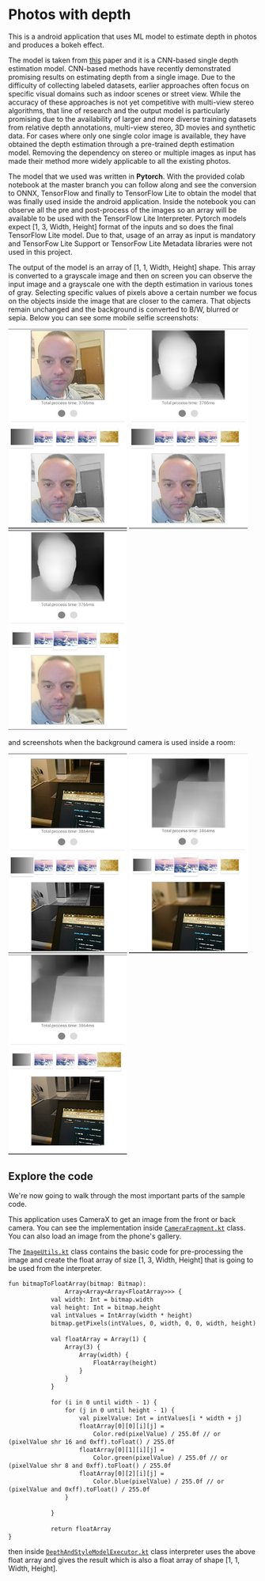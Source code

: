 # Photos with depth

This is a android application that uses ML model to estimate depth in photos and produces a bokeh effect.

The model is taken from [this](https://syncedreview.com/2020/04/13/ai-transforms-rgb-d-images-into-an-impressive-3d-format/) paper and it is a CNN-based single depth estimation model. CNN-based methods have recently demonstrated promising results on estimating depth from a single image. Due to the difficulty of collecting labeled datasets, earlier approaches often focus on specific visual domains such as indoor scenes or street view. While the accuracy of these approaches is not yet competitive with multi-view stereo algorithms, that line of research and the output model is particularly promising due to the availability of larger and more diverse training datasets from relative depth annotations, multi-view stereo, 3D movies and synthetic data. For cases where only one single color image is available, they have obtained the depth estimation through a pre-trained depth estimation model. Removing the dependency on stereo or multiple images as input has made their method more widely applicable to all the existing photos.

The model that we used was written in __Pytorch__. With the provided colab notebook at the master branch you can follow along and see the conversion to ONNX, TensorFlow and finally to TensorFlow Lite to obtain the model that was finally used inside the android application. Inside the notebook you can observe all the pre and post-process of the images so an array will be available to be used with the TensorFlow Lite Interpreter. Pytorch models expect [1, 3, Width, Height] format of the inputs and so does the final TensorFlow Lite model. Due to that, usage of an array as input is mandatory and TensorFow Lite Support or TensorFow Lite Metadata libraries were not used in this project.

The output of the model is an array of [1, 1, Width, Height] shape. This array is converted to a grayscale image and then on screen you can observe the input image and a grayscale one with the depth estimation in various tones of gray. Selecting specific values of pixels above a certain number we focus on the objects inside the image that are closer to the camera. That objects remain unchanged and the background is converted to B/W, blurred or sepia. Below you can see some mobile selfie screenshots:

<img src="images/george_1.jpg" width="240" height="404"> <img src="images/george_2.jpg" width="240" height="404"> <img src="images/george_3.jpg" width="240" height="404">

and screenshots when the background camera is used inside a room:

<img src="images/normal_3.jpg" width="240" height="404"> <img src="images/normal_2.jpg" width="240" height="404"> <img src="images/normal_1.jpg" width="240" height="404">

## Explore the code

We're now going to walk through the most important parts of the sample code.

This application uses CameraX to get an image from the front or back camera. You can see the implementation inside [`CameraFragment.kt`](https://github.com/farmaker47/photos_with_depth/blob/master/app/src/main/java/com/soloupis/sample/photos_with_depth/fragments/CameraFragment.kt) class. You can also load an image from the phone's gallery.

The [`ImageUtils.kt`](https://github.com/farmaker47/photos_with_depth/blob/master/app/src/main/java/com/soloupis/sample/photos_with_depth/utils/ImageUtils.kt) class contains the basic code for pre-processing the image and create the float array of size [1, 3, Width, Height] that is going to be used from the interpreter.

```
fun bitmapToFloatArray(bitmap: Bitmap):
                Array<Array<Array<FloatArray>>> {
            val width: Int = bitmap.width
            val height: Int = bitmap.height
            val intValues = IntArray(width * height)
            bitmap.getPixels(intValues, 0, width, 0, 0, width, height)

            val floatArray = Array(1) {
                Array(3) {
                    Array(width) {
                        FloatArray(height)
                    }
                }
            }

            for (i in 0 until width - 1) {
                for (j in 0 until height - 1) {
                    val pixelValue: Int = intValues[i * width + j]
                    floatArray[0][0][i][j] =
                        Color.red(pixelValue) / 255.0f // or  (pixelValue shr 16 and 0xff).toFloat() / 255.0f
                    floatArray[0][1][i][j] =
                        Color.green(pixelValue) / 255.0f // or (pixelValue shr 8 and 0xff).toFloat() / 255.0f
                    floatArray[0][2][i][j] =
                        Color.blue(pixelValue) / 255.0f // or (pixelValue and 0xff).toFloat() / 255.0f
                }

            }

            return floatArray
}
```

then inside [`DepthAndStyleModelExecutor.kt`](https://github.com/farmaker47/photos_with_depth/blob/master/app/src/main/java/com/soloupis/sample/photos_with_depth/fragments/segmentation/DepthAndStyleModelExecutor.kt) class 
interpreter uses the above float array and gives the result which is also a float array of shape [1, 1, Width, Height].



